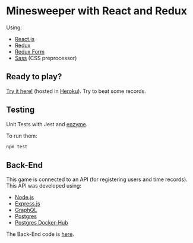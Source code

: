 Minesweeper with React and Redux
==========

Using:

 - [React.js](https://reactjs.org/)
 - [Redux](https://redux.js.org/)
 - [Redux Form](https://redux-form.com)
 - [Sass](http://sass-lang.com/) (CSS preprocessor)


Ready to play?
-----
[Try it here!](https://minesweeper-react-redux.herokuapp.com/) (hosted in [Heroku](https://www.heroku.com)).
Try to beat some records.

Testing
-----

Unit Tests with Jest and [enzyme](https://www.npmjs.com/package/enzyme).

To run them:
```bash
npm test
```

Back-End
-----
This game is connected to an API (for registering users and time records). This API was developed using:

 - [Node.js](https://nodejs.org/en/)
 - [Express.js](https://expressjs.com/)
 - [GraphQL](http://graphql.org/)
 - [Postgres](https://www.postgresql.org/)
 - [Postgres Docker-Hub](https://hub.docker.com/_/postgres/)
 
 The Back-End code is [here](https://github.com/juancaacuna/minesweeper-express-api).
